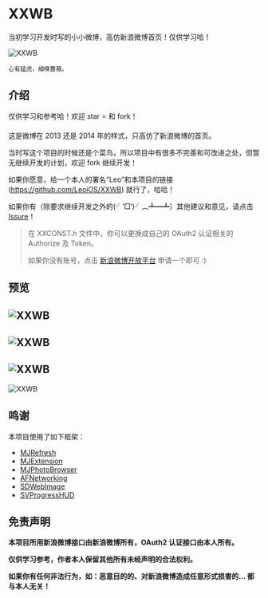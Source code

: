 # XXWB
当初学习开发时写的小小微博，高仿新浪微博首页！仅供学习哈！

![XXWB](https://github.com/LeoiOS/XXWB/blob/master/XXWBDemo.gif)

````objc
心有猛虎，细嗅蔷薇。
````



## 介绍

仅供学习和参考哈！欢迎 star ⭐️ 和 fork！

这是微博在 2013 还是 2014 年的样式，只高仿了新浪微博的首页。

当时写这个项目的时候还是个菜鸟，所以项目中有很多不完善和可改进之处，但暂无继续开发的计划，欢迎 fork 继续开发！

如果你愿意，给一个本人的署名“Leo”和本项目的链接 (https://github.com/LeoiOS/XXWB) 就行了，哈哈！

如果你有（除要求继续开发之外的(╯‵□′)╯︵┻━┻）其他建议和意见，请点击 [Issure](https://github.com/LeoiOS/XXWB/issues/new)！


> 在 XXCONST.h 文件中，你可以更换成自己的 OAuth2 认证相关的 Authorize 及 Token。
>
> 如果你没有账号，点击 [新浪微博开放平台](http://open.weibo.com/) 申请一个即可 :)



## 预览

![XXWB](https://github.com/LeoiOS/XXWB/blob/master/demo01.png)
---
![XXWB](https://github.com/LeoiOS/XXWB/blob/master/demo02.png)
---
![XXWB](https://github.com/LeoiOS/XXWB/blob/master/demo03.png)
---
![XXWB](https://github.com/LeoiOS/XXWB/blob/master/demo04.png)



## 鸣谢

本项目使用了如下框架：

* [MJRefresh](https://github.com/CoderMJLee/MJRefresh)
* [MJExtension](https://github.com/CoderMJLee/MJExtension)
* [MJPhotoBrowser](https://github.com/CoderMJLee)
* [AFNetworking](https://github.com/AFNetworking/AFNetworking)
* [SDWebImage](https://github.com/rs/SDWebImage)
* [SVProgressHUD](https://github.com/TransitApp/SVProgressHUD)




## 免责声明

**本项目所用新浪微博接口由新浪微博所有，OAuth2 认证接口由本人所有。**

**仅供学习参考，作者本人保留其他所有未经声明的合法权利。**

**如果你有任何非法行为，如：恶意目的的、对新浪微博造成任意形式损害的... 都与本人无关！**
